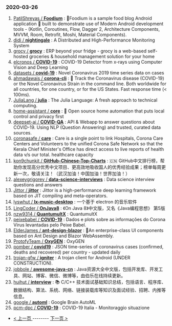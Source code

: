 ### 2020-03-26 
1. [
        PatilShreyas /
**Foodium**](https://github.com/PatilShreyas/Foodium) : 🍲Foodium is a sample food blog Android application 📱 built to demonstrate use of Modern Android development tools - (Kotlin, Coroutines, Flow, Dagger 2, Architecture Components, MVVM, Room, Retrofit, Moshi, Material Components).
1. [
        didi /
**nightingale**](https://github.com/didi/nightingale) : A Distributed and High-Performance Monitoring System
1. [
        grocy /
**grocy**](https://github.com/grocy/grocy) : ERP beyond your fridge - grocy is a web-based self-hosted groceries & household management solution for your home
1. [
        elcronos /
**COVID-19**](https://github.com/elcronos/COVID-19) : COVID-19 Detector from x-rays using Computer Vision and Deep Learning
1. [
        datasets /
**covid-19**](https://github.com/datasets/covid-19) : Novel Coronavirus 2019 time series data on cases
1. [
        ahmadawais /
**corona-cli**](https://github.com/ahmadawais/corona-cli) : 🦠 Track the Coronavirus disease (COVID-19) or the Novel Coronavirus Strain in the command line. Both worldwide for all countries, for one country, or for the US States. Fast response time (< 100ms).
1. [
        JuliaLang /
**julia**](https://github.com/JuliaLang/julia) : The Julia Language: A fresh approach to technical computing.
1. [
        home-assistant /
**core**](https://github.com/home-assistant/core) : 🏡 Open source home automation that puts local control and privacy first
1. [
        deepset-ai /
**COVID-QA**](https://github.com/deepset-ai/COVID-QA) : API & Webapp to answer questions about COVID-19. Using NLP (Question Answering) and trusted, curated data sources.
1. [
        coronasafe /
**care**](https://github.com/coronasafe/care) : Care is a single point to link Hospitals, Corona Care Centers and Volunteers to the unified Corona Safe Network so that the Kerala Chief Minister's Office has direct access to live reports of health data v/s our total. healthcare capacity
1. [
        kon9chunkit /
**GitHub-Chinese-Top-Charts**](https://github.com/kon9chunkit/GitHub-Chinese-Top-Charts) : 🇨🇳 GitHub中文排行榜，帮助你发现高分优秀中文项目、更高效地吸收国人的优秀经验成果；榜单每周更新一次，敬请关注！（武汉加油！中国加油！世界加油！）
1. [
        alexeygrigorev /
**data-science-interviews**](https://github.com/alexeygrigorev/data-science-interviews) : Data science interview questions and answers
1. [
        Jittor /
**jittor**](https://github.com/Jittor/jittor) : Jittor is a high-performance deep learning framework based on JIT compiling and meta-operators.
1. [
        lyswhut /
**lx-music-desktop**](https://github.com/lyswhut/lx-music-desktop) : 一个基于 electron 的音乐软件
1. [
        LingCoder /
**OnJava8**](https://github.com/LingCoder/OnJava8) : 《On Java 8》中文版，又名《Java编程思想》 第5版
1. [
        nzw9314 /
**QuantumultX**](https://github.com/nzw9314/QuantumultX) : QuantumultX
1. [
        peixebabel /
**COVID-19**](https://github.com/peixebabel/COVID-19) : Dados e plots sobre as informações do Corona Virus levantadas pelo Peixe Babel.
1. [
        ElderJames /
**ant-design-blazor**](https://github.com/ElderJames/ant-design-blazor) : 🌈An enterprise-class UI components based on Ant Design and Blazor WebAssembly.
1. [
        ProtofyTeam /
**OxyGEN**](https://github.com/ProtofyTeam/OxyGEN) : OxyGEN
1. [
        pomber /
**covid19**](https://github.com/pomber/covid19) : JSON time-series of coronavirus cases (confirmed, deaths and recovered) per country - updated daily
1. [
        trojan-gfw /
**igniter**](https://github.com/trojan-gfw/igniter) : A trojan client for Android (UNDER CONSTRUCTION).
1. [
        jobbole /
**awesome-java-cn**](https://github.com/jobbole/awesome-java-cn) : Java资源大全中文版，包括开发库、开发工具、网站、博客、微信、微博等，由伯乐在线持续更新。
1. [
        huihut /
**interview**](https://github.com/huihut/interview) : 📚 C/C++ 技术面试基础知识总结，包括语言、程序库、数据结构、算法、系统、网络、链接装载库等知识及面试经验、招聘、内推等信息。
1. [
        google /
**automl**](https://github.com/google/automl) : Google Brain AutoML
1. [
        pcm-dpc /
**COVID-19**](https://github.com/pcm-dpc/COVID-19) : COVID-19 Italia - Monitoraggio situazione 

- [ < 上一页 ](https://github.com/able8/github-trending-daily-record/blob/master/2020-03-25.md) -------- [ 下一页 > ](https://github.com/able8/github-trending-daily-record/blob/master/2020-03-27.md)